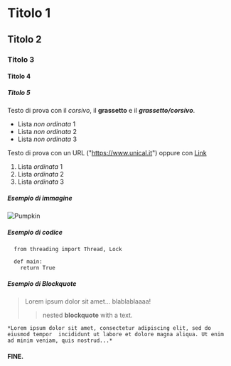 # Titolo 1
## Titolo 2
### Titolo 3
#### Titolo 4
##### Titolo 5

Testo di prova con il *corsivo*, il **grassetto** e il ***grassetto/corsivo***.

- Lista *non ordinata* 1
- Lista *non ordinata* 2
- Lista *non ordinata* 3

Testo di prova con un URL ("https://www.unical.it") oppure con [Link]("https://unical.it")

1. Lista *ordinata* 1
2. Lista *ordinata* 2
3. Lista *ordinata* 3

##### Esempio di immagine

![Pumpkin]("file:///home/antonio/Scaricati/pumpkin.png")

##### Esempio di codice
```
  from threading import Thread, Lock

  def main:
    return True
```
##### Esempio di Blockquote

> Lorem ipsum dolor sit amet...
> blablablaaaa!
>> nested **blockquote** with a text.


`*Lorem ipsum dolor sit amet, consectetur adipiscing elit, sed do eiusmod tempor 
incididunt ut labore et dolore magna aliqua. Ut enim ad minim veniam, quis nostrud...*`

#### **FINE**.
